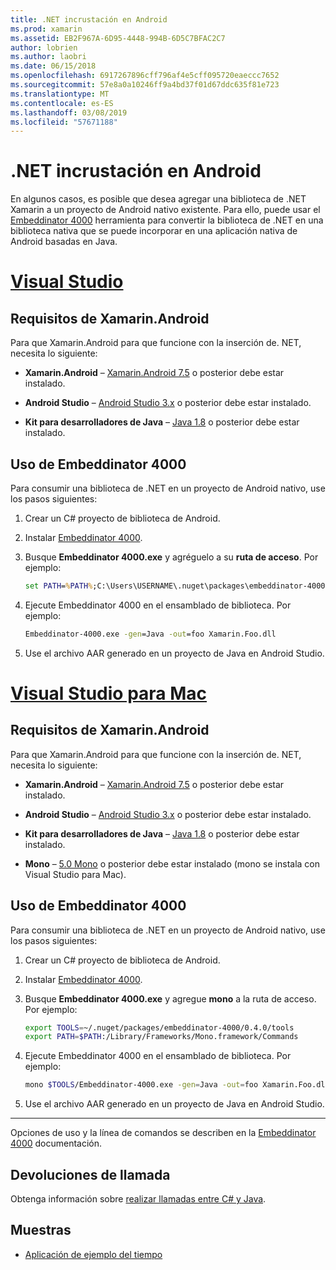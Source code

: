 ```yaml
---
title: .NET incrustación en Android
ms.prod: xamarin
ms.assetid: EB2F967A-6D95-4448-994B-6D5C7BFAC2C7
author: lobrien
ms.author: laobri
ms.date: 06/15/2018
ms.openlocfilehash: 6917267896cff796af4e5cff095720eaeccc7652
ms.sourcegitcommit: 57e8a0a10246ff9a4bd37f01d67ddc635f81e723
ms.translationtype: MT
ms.contentlocale: es-ES
ms.lasthandoff: 03/08/2019
ms.locfileid: "57671188"
---
```

# <a name="net-embedding-on-android"></a>.NET incrustación en Android

En algunos casos, es posible que desea agregar una biblioteca de .NET Xamarin a un proyecto de Android nativo existente. Para ello, puede usar el [Embeddinator 4000](https://www.nuget.org/packages/Embeddinator-4000/) herramienta para convertir la biblioteca de .NET en una biblioteca nativa que se puede incorporar en una aplicación nativa de Android basadas en Java.

# <a name="visual-studiotabwindows"></a>[Visual Studio](#tab/windows)

## <a name="xamarinandroid-requirements"></a>Requisitos de Xamarin.Android

Para que Xamarin.Android para que funcione con la inserción de. NET, necesita lo siguiente:

-   **Xamarin.Android** &ndash; [Xamarin.Android 7.5](https://visualstudio.microsoft.com/xamarin/) o posterior debe estar instalado.

-   **Android Studio** &ndash; [Android Studio 3.x](https://developer.android.com/studio/) o posterior debe estar instalado.

-   **Kit para desarrolladores de Java** &ndash; [Java 1.8](https://www.oracle.com/technetwork/java/javase/downloads/jdk8-downloads-2133151.html) o posterior debe estar instalado.


## <a name="using-embeddinator-4000"></a>Uso de Embeddinator 4000

Para consumir una biblioteca de .NET en un proyecto de Android nativo, use los pasos siguientes:

1.  Crear un C# proyecto de biblioteca de Android.

2.  Instalar [Embeddinator 4000](https://www.nuget.org/packages/Embeddinator-4000/).

3.  Busque **Embeddinator 4000.exe** y agréguelo a su **ruta de acceso**. Por ejemplo:

    ```cmd
    set PATH=%PATH%;C:\Users\USERNAME\.nuget\packages\embeddinator-4000\0.4.0\tools
    ```

4.  Ejecute Embeddinator 4000 en el ensamblado de biblioteca. Por ejemplo:

    ```cmd
    Embeddinator-4000.exe -gen=Java -out=foo Xamarin.Foo.dll
    ```

5.  Use el archivo AAR generado en un proyecto de Java en Android Studio.


# <a name="visual-studio-for-mactabmacos"></a>[Visual Studio para Mac](#tab/macos)

## <a name="xamarinandroid-requirements"></a>Requisitos de Xamarin.Android

Para que Xamarin.Android para que funcione con la inserción de. NET, necesita lo siguiente:

-   **Xamarin.Android** &ndash; [Xamarin.Android 7.5](https://visualstudio.microsoft.com/xamarin/) o posterior debe estar instalado.

-   **Android Studio** &ndash; [Android Studio 3.x](https://developer.android.com/studio/) o posterior debe estar instalado.

-   **Kit para desarrolladores de Java** &ndash; [Java 1.8](https://www.oracle.com/technetwork/java/javase/downloads/jdk8-downloads-2133151.html) o posterior debe estar instalado.

-   **Mono** &ndash; [5.0 Mono](https://www.mono-project.com/download/) o posterior debe estar instalado (mono se instala con Visual Studio para Mac).


## <a name="using-embeddinator-4000"></a>Uso de Embeddinator 4000

Para consumir una biblioteca de .NET en un proyecto de Android nativo, use los pasos siguientes:

1.  Crear un C# proyecto de biblioteca de Android.

2.  Instalar [Embeddinator 4000](https://www.nuget.org/packages/Embeddinator-4000/).

3.  Busque **Embeddinator 4000.exe** y agregue **mono** a la ruta de acceso. Por ejemplo:

    ```bash
    export TOOLS=~/.nuget/packages/embeddinator-4000/0.4.0/tools
    export PATH=$PATH:/Library/Frameworks/Mono.framework/Commands
    ```

4.  Ejecute Embeddinator 4000 en el ensamblado de biblioteca. Por ejemplo:

    ```bash
    mono $TOOLS/Embeddinator-4000.exe -gen=Java -out=foo Xamarin.Foo.dll
    ```

5.  Use el archivo AAR generado en un proyecto de Java en Android Studio.

-----

Opciones de uso y la línea de comandos se describen en la [Embeddinator 4000](https://github.com/mono/Embeddinator-4000/blob/master/Usage.md#java--c) documentación.


## <a name="callbacks"></a>Devoluciones de llamada

Obtenga información sobre [realizar llamadas entre C# y Java](callbacks.md).

## <a name="samples"></a>Muestras

* [Aplicación de ejemplo del tiempo](https://github.com/jamesmontemagno/embeddinator-weather)
